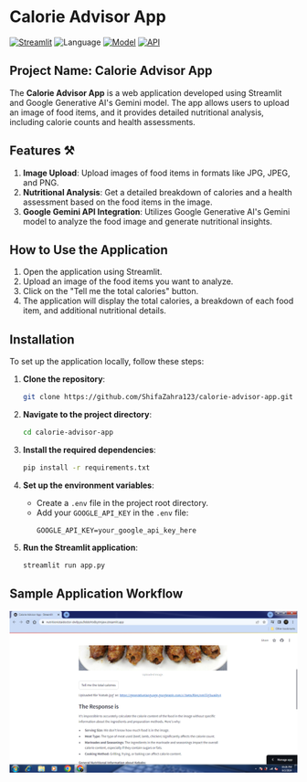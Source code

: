# Calorie Advisor App

[![Streamlit](https://img.shields.io/badge/Framework-Streamlit-FF4B4B)](https://streamlit.io/)
![Language](https://img.shields.io/badge/Language-Python-79FFB2)
[![Model](https://img.shields.io/badge/Model-Gemini%20v1.5--flash-FF8C00)](https://ai.google.dev/gemini-api/docs/models/gemini#gemini-1.5-flash)
[![API](https://img.shields.io/badge/API-Google%20Generative%20AI-0000FF)](https://ai.google.dev/)

## Project Name: **Calorie Advisor App**

The **Calorie Advisor App** is a web application developed using Streamlit and Google Generative AI's Gemini model. The app allows users to upload an image of food items, and it provides detailed nutritional analysis, including calorie counts and health assessments.

## Features ⚒️
1. **Image Upload**: Upload images of food items in formats like JPG, JPEG, and PNG.
2. **Nutritional Analysis**: Get a detailed breakdown of calories and a health assessment based on the food items in the image.
3. **Google Gemini API Integration**: Utilizes Google Generative AI's Gemini model to analyze the food image and generate nutritional insights.

## How to Use the Application
1. Open the application using Streamlit.
2. Upload an image of the food items you want to analyze.
3. Click on the "Tell me the total calories" button.
4. The application will display the total calories, a breakdown of each food item, and additional nutritional details.

## Installation
To set up the application locally, follow these steps:

1. **Clone the repository**:
   ```sh
   git clone https://github.com/ShifaZahra123/calorie-advisor-app.git
   ```

2. **Navigate to the project directory**:
   ```sh
   cd calorie-advisor-app
   ```

3. **Install the required dependencies**:
   ```sh
   pip install -r requirements.txt
   ```

4. **Set up the environment variables**:
   - Create a `.env` file in the project root directory.
   - Add your `GOOGLE_API_KEY` in the `.env` file:
     ```
     GOOGLE_API_KEY=your_google_api_key_here
     ```

5. **Run the Streamlit application**:
   ```sh
   streamlit run app.py
   ```

## Sample Application Workflow
![Workflow](Sample_Images/Calorie_App.png)

